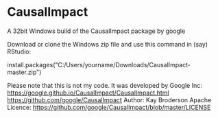 # CausalImpact

A 32bit Windows build of the CausalImpact package by google

Download or clone the Windows zip file and use this command in (say) RStudio:

install.packages("C:/Users/yourname/Downloads/CausalImpact-master.zip")

Please note that this is not my code.  It was developed by Google Inc:
https://google.github.io/CausalImpact/CausalImpact.html
https://github.com/google/CausalImpact
Author: Kay Broderson
Apache Licence:
https://github.com/google/CausalImpact/blob/master/LICENSE

